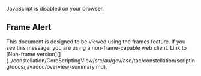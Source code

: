 <div>

JavaScript is disabled on your browser.

</div>

## Frame Alert

This document is designed to be viewed using the frames feature. If you
see this message, you are using a non-frame-capable web client. Link to
[Non-frame version](](../constellation/CoreScriptingView/src/au/gov/asd/tac/constellation/scripting/docs/javadoc/overview-summary.md).
